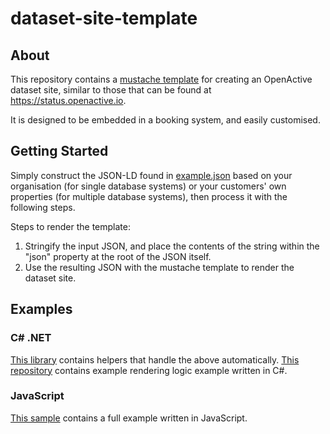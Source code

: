# dataset-site-template

## About
This repository contains a [mustache template](https://openactive.io/dataset-site-template/datasetsite.mustache) for creating an OpenActive dataset site, similar to those that can be found at https://status.openactive.io.

It is designed to be embedded in a booking system, and easily customised.

## Getting Started

Simply construct the JSON-LD found in [example.json](https://openactive.io/dataset-site-template/example.json) based on your organisation (for single database systems) or your customers' own properties (for multiple database systems), then process it with the following steps.

Steps to render the template:

1. Stringify the input JSON, and place the contents of the string within the "json" property at the root of the JSON itself.
2. Use the resulting JSON with the mustache template to render the dataset site.

## Examples

### C# .NET
[This library](https://github.com/openactive/OpenActive.DatasetSite.NET/) contains helpers that handle the above automatically.
[This repository](https://github.com/openactive/dataset-site-template-example-dotnet) contains example rendering logic example written in C#.

### JavaScript
[This sample](https://jsfiddle.net/nickevansuk/msby0vqg/) contains a full example written in JavaScript.
